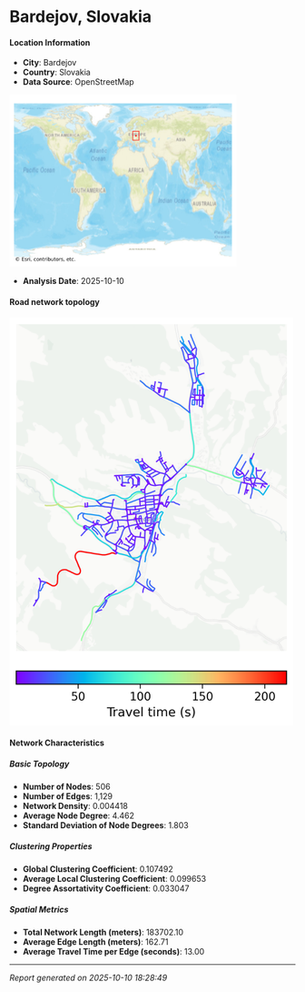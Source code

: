 # Bardejov, Slovakia

#### Location Information

- **City**: Bardejov
- **Country**: Slovakia
- **Data Source**: OpenStreetMap
<img src="Bardejov_location.png" alt="Bardejov Location Map" width="400" />

- **Analysis Date**: 2025-10-10

#### Road network topology

<img src="Bardejov_network_map.png" alt="Bardejov Road Network Map" width="500"/>

#### Network Characteristics

##### Basic Topology

- **Number of Nodes**: 506
- **Number of Edges**: 1,129
- **Network Density**: 0.004418
- **Average Node Degree**: 4.462
- **Standard Deviation of Node Degrees**: 1.803

##### Clustering Properties

- **Global Clustering Coefficient**: 0.107492
- **Average Local Clustering Coefficient**: 0.099653
- **Degree Assortativity Coefficient**: 0.033047

##### Spatial Metrics

- **Total Network Length (meters)**: 183702.10
- **Average Edge Length (meters)**: 162.71
- **Average Travel Time per Edge (seconds)**: 13.00

---
*Report generated on 2025-10-10 18:28:49*
